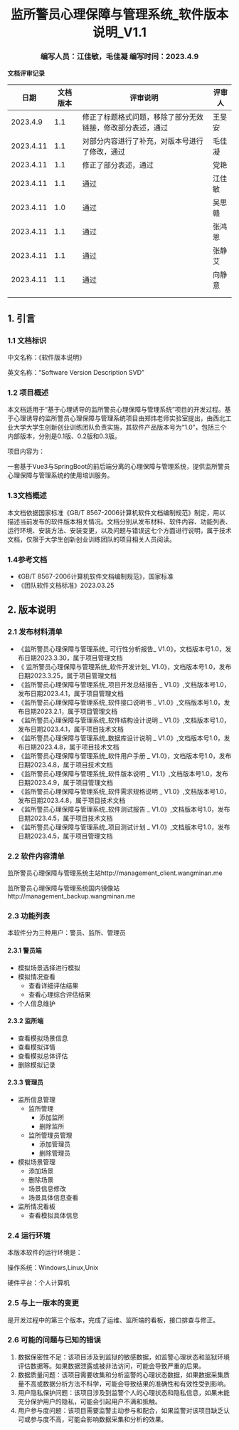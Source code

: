 <div align="center">
    <h1>
        监所警员心理保障与管理系统_软件版本说明_V1.1
    </h1>
    <h3>
        编写人员：江佳敏，毛佳凝    编写时间：2023.4.9
    </h3>
</div>



**文档评审记录**

| 日期     | 文档版本 | 评审说明                                                   | 评审人 |
| -------- | -------- | ---------------------------------------------------------- | ------ |
| 2023.4.9 | 1.1      | 修正了标题格式问题，移除了部分无效链接，修改部分表述，通过 | 王旻安 |
|2023.4.11 | 1.1      | 对部分内容进行了补充，对版本号进行了修改，通过   |  毛佳凝      |
| 2023.4.11| 1.1      | 修正了部分表述，通过                                                      | 党艳    |
| 2023.4.11| 1.1      | 通过                                                       | 江佳敏  |
| 2023.4.11 | 1.0 | 通过 | 吴思赣 |
| 2023.4.11| 1.1      | 通过                                                       | 张鸿恩 |
| 2023.4.11 | 1.1     | 通过                                                      | 张静艾 |
| 2023.4.11 | 1.1     | 通过                                                      | 向静意 |
|          |          |                                                            |        |
|          |          |                                                            |        |



## 1. 引言

### 1.1 文档标识

中文名称：《软件版本说明》

英文名称：“Software Version Description SVD”



### 1.2 项目概述

本文档适用于“基于心理诱导的监所警员心理保障与管理系统”项目的开发过程。基于心理诱导的监所警员心理保障与管理系统项目由郑炜老师实验室提出，由西北工业大学大学生创新创业训练团队负责实施，其软件产品版本号为“1.0”，包括三个内部版本，分别是0.1版、0.2版和0.3版。

项目内容为：

一套基于Vue3与SpringBoot的前后端分离的心理保障与管理系统，提供监所警员心理保障与管理系统的使用培训服务。



### 1.3文档概述

本文档依据国家标准《GB/T 8567-2006计算机软件文档编制规范》制定，用以描述当前发布的软件版本相关情况。文档分别从发布材料、软件内容、功能列表、运行环境、安装方法、安装变更，以及问题与错误这七个方面进行说明，属于技术文档，仅限于大学生创新创业训练团队的项目相关人员阅读。



### 1.4参考文档

- 《GB/T 8567-2006计算机软件文档编制规范》，国家标准
- 《团队软件文档标准》2023.03.25



## 2. 版本说明

### 2.1 发布材料清单	

- 《监所警员心理保障与管理系统_ 可行性分析报告_ V1.0》，文档版本号1.0，发布日期2023.3.30，属于项目管理文档
- 《 监所警员心理保障与管理系统_软件开发计划_ V1.0》，文档版本号1.0，发布日期2023.3.25，属于项目管理文档
- 《监所警员心理保障与管理系统_项目开发总结报告 _ V1.0》,文档版本号1.0，发布日期2023.4.1，属于项目管理文档
- 《监所警员心理保障与管理系统_软件接口说明书 _ V1.0》,文档版本号1.0，发布日期2023.2.1，属于项目管理文档
- 《监所警员心理保障与管理系统_软件结构设计说明 _ V1.0》,文档版本号1.0，发布日期2023.4.1，属于项目技术文档
- 《监所警员心理保障与管理系统_数据库设计说明 _ V1.0》,文档版本号1.0，发布日期2023.4.8，属于项目技术文档
- 《监所警员心理保障与管理系统_软件用户手册 _ V1.0》，文档版本号1.0，发布日期2023.4.8，属于项目技术文档
- 《监所警员心理保障与管理系统_软件版本说明 _ V1.1》,文档版本号1.0，发布日期2023.4.9，属于项目管理文档
- 《监所警员心理保障与管理系统_软件需求规格说明 _ V1.0》,文档版本号1.0，发布日期2023.4.8，属于项目技术文档
- 《监所警员心理保障与管理系统_软件测试报告 _ V1.0》,文档版本号1.0，发布日期2023.4.5，属于项目技术文档
- 《监所警员心理保障与管理系统_项目测试计划 _ V1.0》,文档版本号1.0，发布日期2023.4.5，属于项目管理文档


### 2.2 软件内容清单

监所警员心理保障与管理系统主站http://management_client.wangminan.me

监所警员心理保障与管理系统国内镜像站http://management_backup.wangminan.me



### 2.3 功能列表	

本软件分为三种用户：警员、监所、管理员



#### 2.3.1 警员端

- 模拟场景选择进行模拟
- 模拟情况查看
  - 查看详细评估结果
  - 查看心理综合评估结果
- 个人信息维护



#### 2.3.2 监所端

- 查看模拟场景信息
- 查看模拟详情
- 查看模拟总体评估
- 删除模拟记录



#### 2.3.3 管理员

- 监所信息管理
  - 监所管理
    - 添加监所
    - 删除监所
  - 监所管理员管理
    - 添加管理员
    - 删除管理员
- 模拟场景管理
  - 添加场景
  - 删除场景
  - 场景信息修改
  - 场景具体信息查看
- 监所情况看板
  - 查看模拟具体信息



### 2.4 运行环境	

本版本软件的运行环境是：

操作系统：Windows,Linux,Unix

硬件平台：个人计算机



### 2.5 与上一版本的变更	

是开发过程中的第三个版本，完成了运维、监所端的看板，接口排查与修正。



### 2.6 可能的问题与已知的错误	

1. 数据保密性不足：该项目涉及到监狱的敏感数据，如监警心理状态和监狱环境评估数据等。如果数据泄露或被非法访问，可能会导致严重的后果。
2. 数据质量问题：该项目需要收集和分析监警的心理状态数据，如果数据采集质量不高或数据分析方法不科学，可能会导致结果的准确性和有效性受到影响。
3. 用户隐私保护问题：该项目涉及到监警个人的心理状态和隐私信息，如果未能充分保护用户的隐私，可能会引起用户不满和抵触。
4. 用户参与度问题：该项目需要监警主动参与和配合，如果监警对该项目缺乏认可或参与度不高，可能会影响数据采集和分析的效果。
